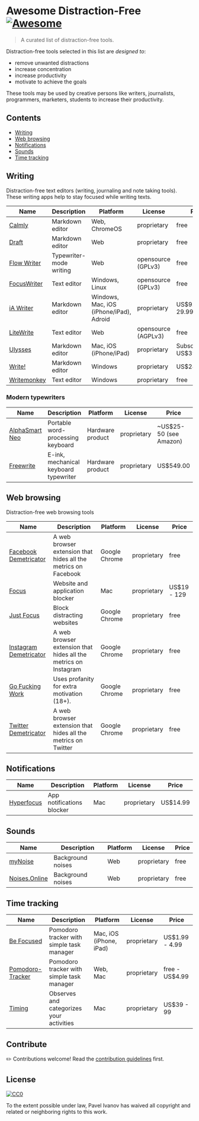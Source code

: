 # Awesome Distraction-Free [![Awesome](https://awesome.re/badge.svg)](https://awesome.re)

> A curated list of distraction-free tools.

Distraction-free tools selected in this list are _designed to_:

- remove unwanted distractions
- increase concentration
- increase productivity
- motivate to achieve the goals

These tools may be used by creative persons like writers, journalists, programmers, marketers, students to increase their productivity.

## Contents

- [Writing](#writing)
- [Web browsing](#web-browsing)
- [Notifications](#notifications)
- [Sounds](#sounds)
- [Time tracking](#time-tracking)

## Writing

Distraction-free text editors (writing, journaling and note taking tools).
These writing apps help to stay focused while writing texts.

| Name                                            | Description             | Platform                                | License             | Price                       |
| ----------------------------------------------- | ----------------------- | --------------------------------------- | ------------------- | --------------------------- |
| [Calmly](https://www.calmlywriter.com)          | Markdown editor         | Web, ChromeOS                           | proprietary         | free                        |
| [Draft](https://draftin.com)                    | Markdown editor         | Web                                     | proprietary         | free                        |
| [Flow Writer](https://flow-writer.com)          | Typewriter-mode writing | Web                                     | opensource (GPLv3)  | free                        |
| [FocusWriter](https://gottcode.org/focuswriter) | Text editor             | Windows, Linux                          | opensource (GPLv3)  | free                        |
| [iA Writer](https://ia.net/writer)              | Markdown editor         | Windows, Mac, iOS (iPhone/iPad), Adroid | proprietary         | US\$9.99 - 29.99            |
| [LiteWrite](https://litewrite.net)              | Text editor             | Web                                     | opensource (AGPLv3) | free                        |
| [Ulysses](https://ulysses.app)                  | Markdown editor         | Mac, iOS (iPhone/iPad)                  | proprietary         | Subscribtion US\$39.99/year |
| [Write!](https://writeapp.co/)                  | Markdown editor         | Windows                                 | proprietary         | US\$24.95                   |
| [Writemonkey](https://writemonkey.com)          | Text editor             | Windows                                 | proprietary         | free                        |

### Modern typewriters

| Name                                                       | Description                           | Platform         | License     | Price                   |
| ---------------------------------------------------------- | ------------------------------------- | ---------------- | ----------- | ----------------------- |
| [AlphaSmart Neo](https://en.wikipedia.org/wiki/AlphaSmart) | Portable word-processing keyboard     | Hardware product | proprietary | ~US\$25-50 (see Amazon) |
| [Freewrite](https://getfreewrite.com)                      | E-ink, mechanical keyboard typewriter | Hardware product | proprietary | US\$549.00              |

## Web browsing

Distraction-free web browsing tools

| Name                                                                              | Description                                                     | Platform      | License     | Price        |
| --------------------------------------------------------------------------------- | --------------------------------------------------------------- | ------------- | ----------- | ------------ |
| [Facebook Demetricator](https://bengrosser.com/projects/facebook-demetricator/)   | A web browser extension that hides all the metrics on Facebook  | Google Chrome | proprietary | free         |
| [Focus](https://heyfocus.com)                                                     | Website and application blocker                                 | Mac           | proprietary | US\$19 - 129 |
| [Just Focus](https://www.justfocus.co)                                            | Block distracting websites                                      | Google Chrome | proprietary | free         |
| [Instagram Demetricator](https://bengrosser.com/projects/instagram-demetricator/) | A web browser extension that hides all the metrics on Instagram | Google Chrome | proprietary | free         |
| [Go Fucking Work](https://gofuckingwork.com)                                      | Uses profanity for extra motivation (18+).                      | Google Chrome | proprietary | free         |
| [Twitter Demetricator](https://bengrosser.com/projects/twitter-demetricator/)     | A web browser extension that hides all the metrics on Twitter   | Google Chrome | proprietary | free         |

## Notifications

| Name                                    | Description               | Platform | License     | Price     |
| --------------------------------------- | ------------------------- | -------- | ----------- | --------- |
| [Hyperfocus](https://www.hyperfocus.me) | App notifications blocker | Mac      | proprietary | US\$14.99 |

## Sounds

| Name                                   | Description       | Platform | License     | Price |
| -------------------------------------- | ----------------- | -------- | ----------- | ----- |
| [myNoise](https://mynoise.net)         | Background noises | Web      | proprietary | free  |
| [Noises.Online](https://noises.online) | Background noises | Web      | proprietary | free  |

## Time tracking

| Name                                                                             | Description                               | Platform                | License     | Price           |
| -------------------------------------------------------------------------------- | ----------------------------------------- | ----------------------- | ----------- | --------------- |
| [Be Focused](https://xwavesoft.com/be-focused-pro-for-iphone-ipad-mac-os-x.html) | Pomodoro tracker with simple task manager | Mac, iOS (iPhone, iPad) | proprietary | US\$1.99 - 4.99 |
| [Pomodoro-Tracker](https://pomodoro-tracker.com/)                                | Pomodoro tracker with simple task manager | Web, Mac                | proprietary | free - US\$4.99 |
| [Timing](https://timingapp.com/)                                                 | Observes and categorizes your activities  | Mac                     | proprietary | US\$39 - 99     |

## Contribute

✏️ Contributions welcome! Read the [contribution guidelines](contributing.md) first.

## License

[![CC0](https://mirrors.creativecommons.org/presskit/buttons/88x31/svg/cc-zero.svg)](https://creativecommons.org/publicdomain/zero/1.0)

To the extent possible under law, Pavel Ivanov has waived all copyright and
related or neighboring rights to this work.

